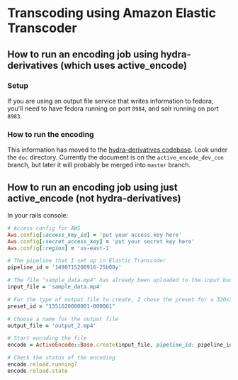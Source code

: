 # Transcoding using Amazon Elastic Transcoder

## How to run an encoding job using hydra-derivatives (which uses active\_encode)

### Setup

If you are using an output file service that writes information to fedora,
you'll need to have fedora running on port `8984`, and solr running on port `8983`.

### How to run the encoding

This information has moved to the [hydra-derivatives codebase](https://github.com/projecthydra/hydra-derivatives).
Look under the `doc` directory.  Currently the document is on the `active_encode_dev_con` branch, but later it will probably be merged into `master` branch.

## How to run an encoding job using just active\_encode (not hydra-derivatives)

In your rails console:

```ruby
# Access config for AWS
Aws.config[:access_key_id] = 'put your access key here'
Aws.config[:secret_access_key] = 'put your secret key here'
Aws.config[:region] = 'us-east-1'

# The pipeline that I set up in Elastic Transcoder
pipeline_id = '1490715200916-25b08y'

# The file "sample_data.mp4" has already been uploaded to the input bucket for my pipeline.
input_file = 'sample_data.mp4'

# For the type of output file to create, I chose the preset for a 320x240 resolution mp4 file.
preset_id = "1351620000001-000061"

# Choose a name for the output file
output_file = 'output_2.mp4'

# Start encoding the file
encode = ActiveEncode::Base.create(input_file, pipeline_id: pipeline_id, output_key_prefix: "active_encode-demo_app/", outputs: [{ key: output_file, preset_id: preset_id }])

# Check the status of the encoding
encode.reload.running?
encode.reload.state
```

